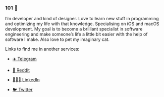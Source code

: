 ### 101 👋

I’m developer and kind of designer. Love to learn new stuff in programming and optimizing my life with that knowledge. Specialising on iOS and macOS development. My goal is to become a brilliant specialist in software engineering and make someone’s life a little bit easier with the help of software I make. Also love to pet my imaginary cat.

Links to find me in another services:

* [✈️ Telegram](http://t.me/japanese_goblinn)

* [🤖 Reddit](https://www.reddit.com/user/japanese-goblinn)

* [👨🏻‍💻 LinkedIn](https://www.linkedin.com/in/kirill-gorbachyonok-34521218a)

* [🐦 Twitter](https://twitter.com/kgorbachyonok)
